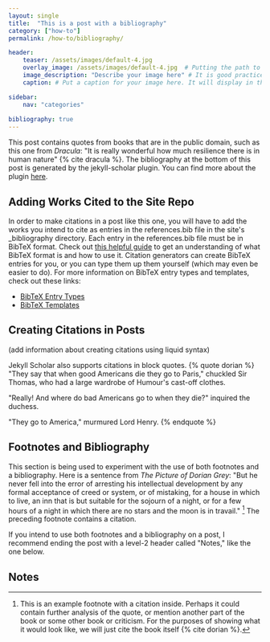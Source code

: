 ```yaml
---
layout: single
title:  "This is a post with a bibliography"
category: ["how-to"]
permalink: /how-to/bibliography/

header:
    teaser: /assets/images/default-4.jpg
    overlay_image: /assets/images/default-4.jpg  # Putting the path to an image here will replace the header image.
    image_description: "Describe your image here" # It is good practice to include an image desription as alt text.
    caption: # Put a caption for your image here. It will display in the bottom right corner of the image.

sidebar:
    nav: "categories"
    
bibliography: true
---
```


This post contains quotes from books that are in the public domain, such as this one from *Dracula*: "It is really wonderful how much resilience there is in human nature" {% cite dracula %}. The bibliography at the bottom of this post is generated by the jekyll-scholar plugin. You can find more about the plugin [here](https://github.com/inukshuk/jekyll-scholar). 

## Adding Works Cited to the Site Repo

In order to make citations in a post like this one, you will have to add the works you intend to cite as entries in the references.bib file in the site's _bibliography directory. Each entry in the references.bib file must be in BibTeX format. Check out [this helpful guide](https://www.bibtex.com/g/bibtex-format/) to get an understanding of what BibTeX format is and how to use it. Citation generators can create BibTeX entries for you, or you can type them up them yourself (which may even be easier to do). For more information on BibTeX entry types and templates, check out these links:
- [BibTeX Entry Types](https://www.bibtex.com/e/entry-types/)
- [BibTeX Templates](https://www.bibtex.com/format/#templates)

## Creating Citations in Posts

(add information about creating citations using liquid syntax)

Jekyll Scholar also supports citations in block quotes.
{% quote dorian %}
"They say that when good Americans die they go to Paris," chuckled Sir Thomas, who had a large wardrobe of Humour's cast-off clothes.

"Really! And where do bad Americans go to when they die?" inquired the duchess.

"They go to America," murmured Lord Henry.
{% endquote %}

## Footnotes and Bibliography

This section is being used to experiment with the use of both footnotes and a bibliography. Here is a sentence from *The Picture of Dorian Grey*: "But he never fell into the error of arresting his intellectual development by any formal acceptance of creed or system, or of mistaking, for a house in which to live, an inn that is but suitable for the sojourn of a night, or for a few hours of a night in which there are no stars and the moon is in travail." [^1] The preceding footnote contains a citation.

[^1]: This is an example footnote with a citation inside. Perhaps it could contain further analysis of the quote, or mention another part of the book or some other book or criticism. For the purposes of showing what it would look like, we will just cite the book itself {% cite dorian %}.

If you intend to use both footnotes and a bibliography on a post, I recommend ending the post with a level-2 header called "Notes," like the one below.

## Notes